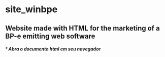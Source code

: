 # site_winbpe

<div> <h2> Website made with HTML for the marketing of a BP-e emitting web software </h2> </div>

<div> <h5> ° Abra o documento html em seu navegador </h5> </div>
